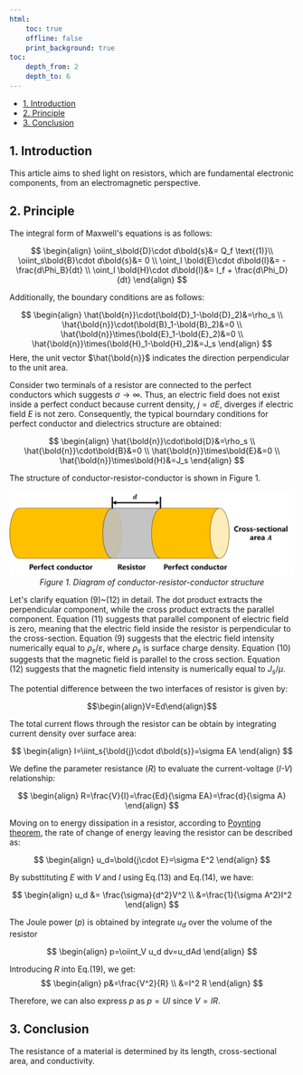 ```yaml
---
html:
    toc: true
    offline: false
    print_background: true
toc:
    depth_from: 2
    depth_to: 6
---
```


<!-- @import "[TOC]" {cmd="toc" depthFrom=1 depthTo=6 orderedList=false} -->

<!-- code_chunk_output -->

- [1. Introduction](#1-introduction)
- [2. Principle](#2-principle)
- [3. Conclusion](#3-conclusion)

<!-- /code_chunk_output -->

## 1. Introduction
This article aims to shed light on resistors, which are fundamental electronic components, from an electromagnetic perspective.
## 2. Principle
The integral form of Maxwell's equations is as follows:

$$
\begin{align}
\oiint_s\bold{D}\cdot d\bold{s}&= Q_f \text{(1)}\\ 
\oiint_s\bold{B}\cdot d\bold{s}&= 0 \\
\oint_l \bold{E}\cdot d\bold{l}&= -\frac{d\Phi_B}{dt} \\
\oint_l \bold{H}\cdot d\bold{l}&= I_f + \frac{d\Phi_D}{dt}
\end{align}
$$

Additionally, the boundary conditions are as follows:

$$
\begin{align}
\hat{\bold{n}}\cdot(\bold{D}_1-\bold{D}_2)&=\rho_s \\
\hat{\bold{n}}\cdot(\bold{B}_1-\bold{B}_2)&=0 \\
\hat{\bold{n}}\times(\bold{E}_1-\bold{E}_2)&=0 \\
\hat{\bold{n}}\times(\bold{H}_1-\bold{H}_2)&=J_s
\end{align}
$$
Here, the unit vector $\hat{\bold{n}}$ indicates the direction perpendicular to the unit area.

Consider two terminals of a resistor are connected to the perfect conductors which suggests $\sigma\rightarrow\infty$. Thus, an electric field does not exist inside a perfect conduct because current density, $j=\sigma E$, diverges if electric field $E$ is not zero. Consequently, the typical bourndary conditions for perfect conductor and dielectrics structure are obtained:

$$
\begin{align}
\hat{\bold{n}}\cdot\bold{D}&=\rho_s \\
\hat{\bold{n}}\cdot\bold{B}&=0 \\
\hat{\bold{n}}\times\bold{E}&=0 \\
\hat{\bold{n}}\times\bold{H}&=J_s
\end{align}
$$

The structure of conductor-resistor-conductor is shown in Figure 1.
<div align=center>
<img src=./images/resistor_diagram.png>
<i>Figure 1. Diagram of conductor-resistor-conductor structure</i>
</div>

Let's clarify equation (9)~(12) in detail. The dot product extracts the perpendicular component, while the cross product extracts the parallel component. 
Equation (11) suggests that parallel component of electric field is zero, meaning that the electric field inside the resistor is perpendicular to the cross-section.
Equation (9) suggests that the electric field intensity numerically equal to $\rho_s/\varepsilon$, where $\rho_s$ is surface charge density.
Equation (10) suggests that the magnetic field is parallel to the cross section.
Equation (12) suggests that the magnetic field intensity is numerically equal to $J_s/\mu$.

The potential difference between the two interfaces of resistor is given by:

$$\begin{align}V=Ed\end{align}$$

The total current flows through the resistor can be obtain by integrating current density over surface area:

$$
\begin{align}
I=\iint_s{\bold{j}\cdot d\bold{s}}=\sigma EA
\end{align}
$$

We define the parameter resistance ($R$) to evaluate the current-voltage (*I-V*) relationship:

$$
\begin{align}
R=\frac{V}{I}=\frac{Ed}{\sigma EA}=\frac{d}{\sigma A}
\end{align}
$$

Moving on to energy dissipation in a resistor, according to [Poynting theorem](https://en.wikipedia.org/wiki/Poynting%27s_theorem), the rate of change of energy leaving the resistor can be described as:

$$
\begin{align}
u_d=\bold{j\cdot E}=\sigma E^2
\end{align}
$$

By substtituting $E$ with $V$ and $I$ using Eq.(13) and Eq.(14), we have:

$$
\begin{align}
u_d &= \frac{\sigma}{d^2}V^2 \\
&=\frac{1}{\sigma A^2}I^2
\end{align}
$$

The Joule power ($p$) is obtained by integrate $u_d$ over the volume of the resistor

$$
\begin{align}
p=\oiint_V u_d dv=u_dAd
\end{align}
$$

Introducing $R$ into Eq.(19), we get:
$$
\begin{align}
p&=\frac{V^2}{R} \\
&=I^2 R
\end{align}
$$

Therefore, we can also express $p$ as $p=UI$ since $V=IR$.

## 3. Conclusion
The resistance of a material is determined by its length, cross-sectional area, and conductivity. 